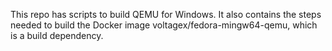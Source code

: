 This repo has scripts to build QEMU for Windows. 
It also contains the steps needed to build the Docker image voltagex/fedora-mingw64-qemu, which is a build dependency.

